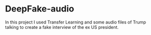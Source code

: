 # DeepFake-audio

In this project I used Transfer Learning and some audio files of Trump talking to create a fake interview of the ex US president.



